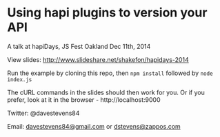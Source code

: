 Using hapi plugins to version your API
=================

A talk at hapiDays, JS Fest Oakland Dec 11th, 2014

View slides: http://www.slideshare.net/shakefon/hapidays-2014

Run the example by cloning this repo, then `npm install` followed by `node index.js`

The cURL commands in the slides should then work for you. Or if you prefer, look at it in the browser - http://localhost:9000

Twitter: @davestevens84

Email: davestevens84@gmail.com or dstevens@zappos.com